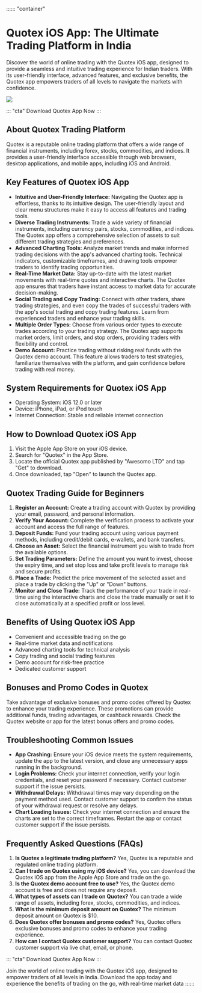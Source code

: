 :::::: \"container\"



# Quotex iOS App: The Ultimate Trading Platform in India

Discover the world of online trading with the Quotex iOS app, designed
to provide a seamless and intuitive trading experience for Indian
traders. With its user-friendly interface, advanced features, and
exclusive benefits, the Quotex app empowers traders of all levels to
navigate the markets with confidence.

[![](https://static.quotex.io/files/10_en/300_250.jpg)](https://traff.sbs/brokerqxlid)

::: \"cta\"
Download Quotex App Now
:::




## About Quotex Trading Platform

Quotex is a reputable online trading platform that offers a wide range
of financial instruments, including forex, stocks, commodities, and
indices. It provides a user-friendly interface accessible through web
browsers, desktop applications, and mobile apps, including iOS and
Android.

## Key Features of Quotex iOS App

-   **Intuitive and User-Friendly Interface:** Navigating the Quotex app
    is effortless, thanks to its intuitive design. The user-friendly
    layout and clear menu structures make it easy to access all features
    and trading tools.
-   **Diverse Trading Instruments:** Trade a wide variety of financial
    instruments, including currency pairs, stocks, commodities, and
    indices. The Quotex app offers a comprehensive selection of assets
    to suit different trading strategies and preferences.
-   **Advanced Charting Tools:** Analyze market trends and make informed
    trading decisions with the app\'s advanced charting tools. Technical
    indicators, customizable timeframes, and drawing tools empower
    traders to identify trading opportunities.
-   **Real-Time Market Data:** Stay up-to-date with the latest market
    movements with real-time quotes and interactive charts. The Quotex
    app ensures that traders have instant access to market data for
    accurate decision-making.
-   **Social Trading and Copy Trading:** Connect with other traders,
    share trading strategies, and even copy the trades of successful
    traders with the app\'s social trading and copy trading features.
    Learn from experienced traders and enhance your trading skills.
-   **Multiple Order Types:** Choose from various order types to execute
    trades according to your trading strategy. The Quotex app supports
    market orders, limit orders, and stop orders, providing traders with
    flexibility and control.
-   **Demo Account:** Practice trading without risking real funds with
    the Quotex demo account. This feature allows traders to test
    strategies, familiarize themselves with the platform, and gain
    confidence before trading with real money.

## System Requirements for Quotex iOS App

-   Operating System: iOS 12.0 or later
-   Device: iPhone, iPad, or iPod touch
-   Internet Connection: Stable and reliable internet connection

## How to Download Quotex iOS App

1.  Visit the Apple App Store on your iOS device.
2.  Search for "Quotex" in the App Store.
3.  Locate the official Quotex app published by "Awesomo LTD" and
    tap "Get" to download.
4.  Once downloaded, tap "Open" to launch the Quotex app.

## Quotex Trading Guide for Beginners

1.  **Register an Account:** Create a trading account with Quotex by
    providing your email, password, and personal information.
2.  **Verify Your Account:** Complete the verification process to
    activate your account and access the full range of features.
3.  **Deposit Funds:** Fund your trading account using various payment
    methods, including credit/debit cards, e-wallets, and bank
    transfers.
4.  **Choose an Asset:** Select the financial instrument you wish to
    trade from the available options.
5.  **Set Trading Parameters:** Define the amount you want to invest,
    choose the expiry time, and set stop loss and take profit levels to
    manage risk and secure profits.
6.  **Place a Trade:** Predict the price movement of the selected asset
    and place a trade by clicking the "Up" or "Down"
    buttons.
7.  **Monitor and Close Trade:** Track the performance of your trade in
    real-time using the interactive charts and close the trade manually
    or set it to close automatically at a specified profit or loss
    level.

## Benefits of Using Quotex iOS App

-   Convenient and accessible trading on the go
-   Real-time market data and notifications
-   Advanced charting tools for technical analysis
-   Copy trading and social trading features
-   Demo account for risk-free practice
-   Dedicated customer support

## Bonuses and Promo Codes in Quotex

Take advantage of exclusive bonuses and promo codes offered by Quotex to
enhance your trading experience. These promotions can provide additional
funds, trading advantages, or cashback rewards. Check the Quotex website
or app for the latest bonus offers and promo codes.

## Troubleshooting Common Issues

-   **App Crashing:** Ensure your iOS device meets the system
    requirements, update the app to the latest version, and close any
    unnecessary apps running in the background.
-   **Login Problems:** Check your internet connection, verify your
    login credentials, and reset your password if necessary. Contact
    customer support if the issue persists.
-   **Withdrawal Delays:** Withdrawal times may vary depending on the
    payment method used. Contact customer support to confirm the status
    of your withdrawal request or resolve any delays.
-   **Chart Loading Issues:** Check your internet connection and ensure
    the charts are set to the correct timeframes. Restart the app or
    contact customer support if the issue persists.

## Frequently Asked Questions (FAQs)

1.  **Is Quotex a legitimate trading platform?** Yes, Quotex is a
    reputable and regulated online trading platform.
2.  **Can I trade on Quotex using my iOS device?** Yes, you can download
    the Quotex iOS app from the Apple App Store and trade on the go.
3.  **Is the Quotex demo account free to use?** Yes, the Quotex demo
    account is free and does not require any deposit.
4.  **What types of assets can I trade on Quotex?** You can trade a wide
    range of assets, including forex, stocks, commodities, and indices.
5.  **What is the minimum deposit amount on Quotex?** The minimum
    deposit amount on Quotex is \$10.
6.  **Does Quotex offer bonuses and promo codes?** Yes, Quotex offers
    exclusive bonuses and promo codes to enhance your trading
    experience.
7.  **How can I contact Quotex customer support?** You can contact
    Quotex customer support via live chat, email, or phone.

::: \"cta\"
Download Quotex App Now
:::

Join the world of online trading with the Quotex iOS app, designed to
empower traders of all levels in India. Download the app today and
experience the benefits of trading on the go, with real-time market data
::::::

